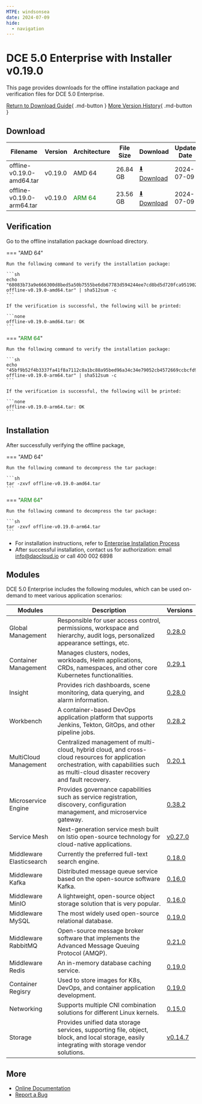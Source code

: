 ```yaml
---
MTPE: windsonsea
date: 2024-07-09
hide:
  - navigation
---
```


# DCE 5.0 Enterprise with Installer v0.19.0

This page provides downloads for the offline installation package and verification files for DCE 5.0 Enterprise.

[Return to Download Guide](../index.md#_2){ .md-button } [More Version History](./dce5-installer-history.md){ .md-button }

## Download

| Filename | Version | Architecture | File Size | Download | Update Date |
| --------- | ------- | ------------ | --------- | -------- | ----------- |
| offline-v0.19.0-amd64.tar | v0.19.0 | AMD 64 | 26.84 GB | [:arrow_down: Download](https://qiniu-download-public.daocloud.io/DaoCloud_Enterprise/dce5/offline-v0.19.0-amd64.tar) | 2024-07-09 |
| offline-v0.19.0-arm64.tar | v0.19.0 | <font color="green">ARM 64</font> | 23.56 GB | [:arrow_down: Download](https://qiniu-download-public.daocloud.io/DaoCloud_Enterprise/dce5/offline-v0.19.0-arm64.tar) | 2024-07-09 |

## Verification

Go to the offline installation package download directory.

=== "AMD 64"

    Run the following command to verify the installation package:

    ```sh
    echo "68083b73a9e666300d8bed5a50b7555be6db67783d594244ee7cd8bd5d720fca95190261be7a9039a8aab54bb38ac6ba121946bbdbfd8f9921187ce8405cde8b  offline-v0.19.0-amd64.tar" | sha512sum -c
    ```

    If the verification is successful, the following will be printed:

    ```none
    offline-v0.19.0-amd64.tar: OK
    ```

=== "<font color="green">ARM 64</font>"

    Run the following command to verify the installation package:

    ```sh
    echo "45bf9b52f4b3337fa41f8a7112c8a1bc88a95bed96a34c34e79052cb4572669ccbcfd9689346771a8256eefe1588d0adb5404891282fca5934280059628b6472  offline-v0.19.0-arm64.tar" | sha512sum -c
    ```

    If the verification is successful, the following will be printed:

    ```none
    offline-v0.19.0-arm64.tar: OK
    ```

## Installation

After successfully verifying the offline package,

=== "AMD 64"

    Run the following command to decompress the tar package:

    ```sh
    tar -zxvf offline-v0.19.0-amd64.tar
    ```

=== "<font color="green">ARM 64</font>"

    Run the following command to decompress the tar package:

    ```sh
    tar -zxvf offline-v0.19.0-arm64.tar
    ```

- For installation instructions, refer to [Enterprise Installation Process](../../install/commercial/start-install.md)
- After successful installation, contact us for authorization: email info@daocloud.io or call 400 002 6898

## Modules

DCE 5.0 Enterprise includes the following modules, which can be used on-demand to meet various application scenarios:

| Modules | Description | Versions |
| ------- | ----------- | -------- |
| Global Management | Responsible for user access control, permissions, workspace and hierarchy, audit logs, personalized appearance settings, etc. | [0.28.0](../../ghippo/intro/release-notes.md#v0280) |
| Container Management | Manages clusters, nodes, workloads, Helm applications, CRDs, namespaces, and other core Kubernetes functionalities. | [0.29.1](../../kpanda/intro/release-notes.md#v0291) |
| Insight | Provides rich dashboards, scene monitoring, data querying, and alarm information. | [0.28.0](../../insight/intro/releasenote.md#v0280) |
| Workbench | A container-based DevOps application platform that supports Jenkins, Tekton, GitOps, and other pipeline jobs. | [0.28.2](../../amamba/intro/release-notes.md#v0282) |
| MultiCloud Management | Centralized management of multi-cloud, hybrid cloud, and cross-cloud resources for application orchestration, with capabilities such as multi-cloud disaster recovery and fault recovery. | [0.20.1](../../kairship/intro/release-notes.md#v0201) |
| Microservice Engine | Provides governance capabilities such as service registration, discovery, configuration management, and microservice gateway. | [0.38.2](../../skoala/intro/release-notes.md#v0382) |
| Service Mesh | Next-generation service mesh built on Istio open-source technology for cloud-native applications. | [v0.27.0](../../mspider/intro/release-notes.md#v0270) |
| Middleware Elasticsearch | Currently the preferred full-text search engine. | [0.18.0](../../middleware/elasticsearch/release-notes.md#v0180) |
| Middleware Kafka | Distributed message queue service based on the open-source software Kafka. | [0.16.0](../../middleware/kafka/release-notes.md#v0160) |
| Middleware MinIO | A lightweight, open-source object storage solution that is very popular. | [0.16.0](../../middleware/minio/release-notes.md#v0160) |
| Middleware MySQL | The most widely used open-source relational database. | [0.19.0](../../middleware/mysql/release-notes.md#v0190) |
| Middleware RabbitMQ | Open-source message broker software that implements the Advanced Message Queuing Protocol (AMQP). | [0.21.0](../../middleware/rabbitmq/release-notes.md#v0210) |
| Middleware Redis | An in-memory database caching service. | [0.19.0](../../middleware/redis/release-notes.md#v0190) |
| Container Regisry | Used to store images for K8s, DevOps, and container application development. | [0.19.0](../../kangaroo/intro/release-notes.md#v0190) |
| Networking | Supports multiple CNI combination solutions for different Linux kernels. | [0.15.0](../../dce/dce-rn/20240530.md) |
| Storage | Provides unified data storage services, supporting file, object, block, and local storage, easily integrating with storage vendor solutions. | [v0.14.7](../../storage/hwameistor/releasenotes.md#v0147) |

## More

- [Online Documentation](../../dce/index.md)
- [Report a Bug](https://github.com/DaoCloud/DaoCloud-docs/issues)
